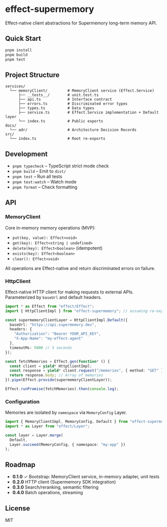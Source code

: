# effect-supermemory

Effect-native client abstractions for Supermemory long-term memory API.

## Quick Start

```bash
pnpm install
pnpm build
pnpm test
```

## Project Structure

```
services/
  └── memoryClient/         # MemoryClient service (Effect.Service)
      ├── __tests__/        # unit.test.ts
      ├── api.ts            # Interface contract
      ├── errors.ts         # Discriminated error types
      ├── types.ts          # Data types
      ├── service.ts        # Effect.Service implementation + Default layer
      └── index.ts          # Public exports
docs/
  └── adr/                  # Architecture Decision Records
src/
  └── index.ts              # Root re-exports
```

## Development

- `pnpm typecheck` – TypeScript strict mode check
- `pnpm build` – Emit to `dist/`
- `pnpm test` – Run all tests
- `pnpm test:watch` – Watch mode
- `pnpm format` – Check formatting

## API

### MemoryClient

Core in-memory memory operations (MVP):
- `put(key, value): Effect<void>`
- `get(key): Effect<string | undefined>`
- `delete(key): Effect<boolean>` (idempotent)
- `exists(key): Effect<boolean>`
- `clear(): Effect<void>`

All operations are Effect-native and return discriminated errors on failure.

### HttpClient

Effect-native HTTP client for making requests to external APIs. Parameterized by `baseUrl` and default headers.

```ts
import * as Effect from "effect/Effect";
import { HttpClientImpl } from "effect-supermemory"; // assuming re-exported from root

const supermemoryClientLayer = HttpClientImpl.Default({
  baseUrl: "https://api.supermemory.dev",
  headers: {
    "Authorization": "Bearer YOUR_API_KEY",
    "X-App-Name": "my-effect-agent"
  },
  timeoutMs: 5000 // 5 seconds
});

const fetchMemories = Effect.gen(function* () {
  const client = yield* HttpClientImpl;
  const response = yield* client.request("/memories", { method: "GET" });
  return response.body; // Array of memories
}).pipe(Effect.provide(supermemoryClientLayer));

Effect.runPromise(fetchMemories).then(console.log);
```

### Configuration

Memories are isolated by `namespace` via `MemoryConfig` Layer.

```ts
import { MemoryClientImpl, MemoryConfig, Default } from "effect-supermemory";
import * as Layer from "effect/Layer";

const layer = Layer.merge(
  Default,
  Layer.succeed(MemoryConfig, { namespace: "my-app" })
);
```

## Roadmap

- **0.1.0** ✓ Bootstrap: MemoryClient service, in-memory adapter, unit tests
- **0.2.0** HTTP client (Supermemory SDK integration)
- **0.3.0** Search/reranking, semantic filtering
- **0.4.0** Batch operations, streaming

## License

MIT

